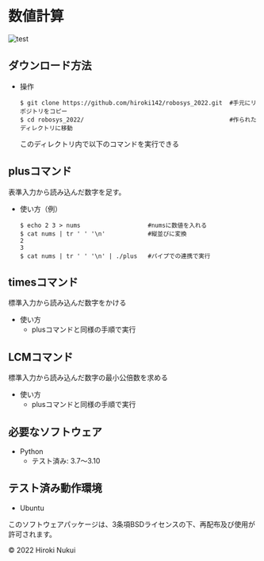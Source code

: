 # 数値計算
![test](https://github.com/hiroki142/robosys_2022/actions/workflows/test.yml/badge.svg)

## ダウンロード方法
* 操作
  ```
  $ git clone https://github.com/hiroki142/robosys_2022.git  #手元にリポジトリをコピー
  $ cd robosys_2022/                                         #作られたディレクトリに移動
  ```
  このディレクトリ内で以下のコマンドを実行できる

## plusコマンド
表準入力から読み込んだ数字を足す。
* 使い方（例）
  ```
  $ echo 2 3 > nums                   #numsに数値を入れる
  $ cat nums | tr ' ' '\n'            #縦並びに変換
  2
  3
  $ cat nums | tr ' ' '\n' | ./plus   #パイプでの連携で実行
  ```

## timesコマンド
標準入力から読み込んだ数字をかける
* 使い方
  * plusコマンドと同様の手順で実行

## LCMコマンド
標準入力から読み込んだ数字の最小公倍数を求める
* 使い方
  * plusコマンドと同様の手順で実行

## 必要なソフトウェア
* Python
  * テスト済み: 3.7～3.10 

## テスト済み動作環境
* Ubuntu


このソフトウェアパッケージは、3条項BSDライセンスの下、再配布及び使用が許可されます。

© 2022 Hiroki Nukui
